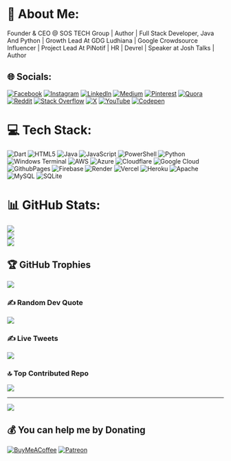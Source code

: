 # 💫 About Me:
Founder & CEO @ SOS TECH Group | Author | Full Stack Developer, Java And Python | Growth Lead At GDG Ludhiana | Google Crowdsource Influencer | Project Lead At PiNotif | HR | Devrel | Speaker at Josh Talks | Author


## 🌐 Socials:
[![Facebook](https://img.shields.io/badge/Facebook-%231877F2.svg?logo=Facebook&logoColor=white)](https://facebook.com/divjotaroraa) [![Instagram](https://img.shields.io/badge/Instagram-%23E4405F.svg?logo=Instagram&logoColor=white)](https://instagram.com/divjotsingharora) [![LinkedIn](https://img.shields.io/badge/LinkedIn-%230077B5.svg?logo=linkedin&logoColor=white)](https://linkedin.com/in/divjot-aroraa) [![Medium](https://img.shields.io/badge/Medium-12100E?logo=medium&logoColor=white)](https://medium.com/@divjot121) [![Pinterest](https://img.shields.io/badge/Pinterest-%23E60023.svg?logo=Pinterest&logoColor=white)](https://pinterest.com/aroradivjotsingh) [![Quora](https://img.shields.io/badge/Quora-%23B92B27.svg?logo=Quora&logoColor=white)](https://quora.com/profile/Divjot-Singh-Arora) [![Reddit](https://img.shields.io/badge/Reddit-%23FF4500.svg?logo=Reddit&logoColor=white)](https://reddit.com/user/divjot121) [![Stack Overflow](https://img.shields.io/badge/-Stackoverflow-FE7A16?logo=stack-overflow&logoColor=white)](https://stackoverflow.com/users/17383937) [![X](https://img.shields.io/badge/X-black.svg?logo=X&logoColor=white)](https://x.com/divjot121) [![YouTube](https://img.shields.io/badge/YouTube-%23FF0000.svg?logo=YouTube&logoColor=white)](https://youtube.com/@sostechgroups) [![Codepen](https://img.shields.io/badge/Codepen-000000?style=for-the-badge&logo=codepen&logoColor=white)](https://codepen.io/divjot121) 

# 💻 Tech Stack:
![Dart](https://img.shields.io/badge/dart-%230175C2.svg?style=for-the-badge&logo=dart&logoColor=white) ![HTML5](https://img.shields.io/badge/html5-%23E34F26.svg?style=for-the-badge&logo=html5&logoColor=white) ![Java](https://img.shields.io/badge/java-%23ED8B00.svg?style=for-the-badge&logo=openjdk&logoColor=white) ![JavaScript](https://img.shields.io/badge/javascript-%23323330.svg?style=for-the-badge&logo=javascript&logoColor=%23F7DF1E) ![PowerShell](https://img.shields.io/badge/PowerShell-%235391FE.svg?style=for-the-badge&logo=powershell&logoColor=white) ![Python](https://img.shields.io/badge/python-3670A0?style=for-the-badge&logo=python&logoColor=ffdd54) ![Windows Terminal](https://img.shields.io/badge/Windows%20Terminal-%234D4D4D.svg?style=for-the-badge&logo=windows-terminal&logoColor=white) ![AWS](https://img.shields.io/badge/AWS-%23FF9900.svg?style=for-the-badge&logo=amazon-aws&logoColor=white) ![Azure](https://img.shields.io/badge/azure-%230072C6.svg?style=for-the-badge&logo=microsoftazure&logoColor=white) ![Cloudflare](https://img.shields.io/badge/Cloudflare-F38020?style=for-the-badge&logo=Cloudflare&logoColor=white) ![Google Cloud](https://img.shields.io/badge/GoogleCloud-%234285F4.svg?style=for-the-badge&logo=google-cloud&logoColor=white) ![GithubPages](https://img.shields.io/badge/github%20pages-121013?style=for-the-badge&logo=github&logoColor=white) ![Firebase](https://img.shields.io/badge/firebase-%23039BE5.svg?style=for-the-badge&logo=firebase) ![Render](https://img.shields.io/badge/Render-%46E3B7.svg?style=for-the-badge&logo=render&logoColor=white) ![Vercel](https://img.shields.io/badge/vercel-%23000000.svg?style=for-the-badge&logo=vercel&logoColor=white) ![Heroku](https://img.shields.io/badge/heroku-%23430098.svg?style=for-the-badge&logo=heroku&logoColor=white) ![Apache](https://img.shields.io/badge/apache-%23D42029.svg?style=for-the-badge&logo=apache&logoColor=white) ![MySQL](https://img.shields.io/badge/mysql-4479A1.svg?style=for-the-badge&logo=mysql&logoColor=white) ![SQLite](https://img.shields.io/badge/sqlite-%2307405e.svg?style=for-the-badge&logo=sqlite&logoColor=white)
# 📊 GitHub Stats:
![](https://github-readme-stats.vercel.app/api?username=divjot121&theme=dark&hide_border=false&include_all_commits=true&count_private=true)<br/>
![](https://github-readme-streak-stats.herokuapp.com/?user=divjot121&theme=dark&hide_border=false)<br/>
![](https://github-readme-stats.vercel.app/api/top-langs/?username=divjot121&theme=dark&hide_border=false&include_all_commits=true&count_private=true&layout=compact)

## 🏆 GitHub Trophies
![](https://github-profile-trophy.vercel.app/?username=divjot121&theme=radical&no-frame=false&no-bg=false&margin-w=4)

### ✍️ Random Dev Quote
![](https://quotes-github-readme.vercel.app/api?type=horizontal&theme=radical)

### ✍️ Live Tweets
<a href="https://gtce.itsvg.in/"><img src="https://gtce.itsvg.in/api?username=divjot121&theme=dracula&icon=hashtag&time=true&response=true&border=true"/></a>

### 🔝 Top Contributed Repo
![](https://github-contributor-stats.vercel.app/api?username=divjot121&limit=5&theme=dark&combine_all_yearly_contributions=true)

---
[![](https://visitcount.itsvg.in/api?id=divjot121&icon=0&color=0)](https://visitcount.itsvg.in)

  ## 💰 You can help me by Donating
  [![BuyMeACoffee](https://img.shields.io/badge/Buy%20Me%20a%20Coffee-ffdd00?style=for-the-badge&logo=buy-me-a-coffee&logoColor=black)](https://buymeacoffee.com/aroradivjow) [![Patreon](https://img.shields.io/badge/Patreon-F96854?style=for-the-badge&logo=patreon&logoColor=white)](https://patreon.com/Technicaldivjot) 

  
<!-- Proudly created with GPRM ( https://gprm.itsvg.in ) -->
